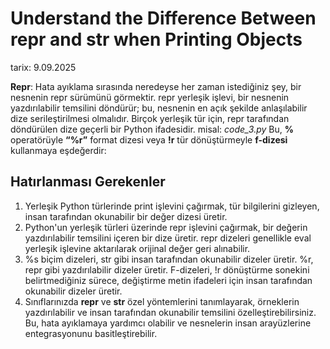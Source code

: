 # Understand the Difference Between repr and str when Printing Objects

tarix: 9.09.2025

**Repr**:
	Hata ayıklama sırasında neredeyse her zaman istediğiniz şey, bir nesnenin repr sürümünü görmektir. repr yerleşik işlevi, bir nesnenin yazdırılabilir temsilini döndürür; bu, nesnenin en açık şekilde anlaşılabilir dize serileştirilmesi olmalıdır. Birçok yerleşik tür için, repr tarafından döndürülen dize geçerli bir Python ifadesidir.
	misal: *code_3.py*
Bu, **%** operatörüyle **“%r”** format dizesi veya **!r** tür dönüştürmeyle **f-dizesi** kullanmaya eşdeğerdir:


## Hatırlanması Gerekenler
1. Yerleşik Python türlerinde print işlevini çağırmak, tür bilgilerini gizleyen, insan tarafından okunabilir bir değer dizesi üretir.
2. Python'un yerleşik türleri üzerinde repr işlevini çağırmak, bir değerin yazdırılabilir temsilini içeren bir dize üretir. repr dizeleri genellikle eval yerleşik işlevine aktarılarak orijinal değer geri alınabilir.
3. %s biçim dizeleri, str gibi insan tarafından okunabilir dizeler üretir. %r, repr gibi yazdırılabilir dizeler üretir. F-dizeleri, !r dönüştürme sonekini belirtmediğiniz sürece, değiştirme metin ifadeleri için insan tarafından okunabilir dizeler üretir.
4. Sınıflarınızda __repr__ ve __str__ özel yöntemlerini tanımlayarak, örneklerin yazdırılabilir ve insan tarafından okunabilir temsilini özelleştirebilirsiniz. Bu, hata ayıklamaya yardımcı olabilir ve nesnelerin insan arayüzlerine entegrasyonunu basitleştirebilir.